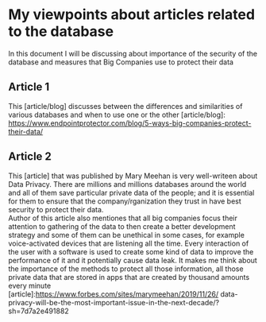 # My viewpoints about articles related to the database 
In this document I will be discussing about importance of the security of the database and measures that Big Companies use to protect their data
## Article 1
This [article/blog] discusses between the differences and similarities of various databases and when to use one or the other
    [article/blog]: https://www.endpointprotector.com/blog/5-ways-big-companies-protect-their-data/
## Article 2
This [article] that was published by  Mary  Meehan is very well-writeen about Data Privacy. There are millions and millions databases around the world and all of them save particular private data of the people; and it is essential for them to ensure that the company/rganization they trust in have best security to protect their data.    
Author of this article also mentiones that all big companies focus their attention to gathering of the data to then create a better development strategy and some of them can be unethical in some cases, for example voice-activated devices that are listening all the time. Every interaction of the user with a software is used to create some kind of data to improve the performance of it and it potentially cause data leak. It makes me think about the importance of the methods to protect all those information, all those private data that are stored in apps that are created by thousand amounts every minute  
[article]:https://www.forbes.com/sites/marymeehan/2019/11/26/   data-privacy-will-be-the-most-important-issue-in-the-next-decade/?sh=7d7a2e491882


